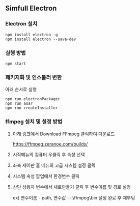 ## Simfull Electron

### Electron 설치

    npm install electron -g
    npm install electron --save-dev

### 실행 방법

    npm start

### 패키지화 및 인스톨러 변환

아래 순서로 실행

    npm run electronPackager
    npm run asar
    npm run createInstaller

### ffmpeg 설치 및 설정 방법

1. 아래 링크에서 Download FFmpeg 클릭하여 다운로드

   https://ffmpeg.zeranoe.com/builds/

2. 시작메뉴의 컴퓨터 우클릭 후 속성 선택

3. 좌측 제어판 홈 메뉴의 고급 시스템 설정 클릭

4. 시스템 속성 팝업에서 환경변수 클릭

5. 상단 상용자 변수에서 새로만들기 클릭 후 변수이름 및 경로 설정

   ex) 변수이름 - path, 변수값 - i:\ffmpeg\bin 설정 완료 후 재부팅